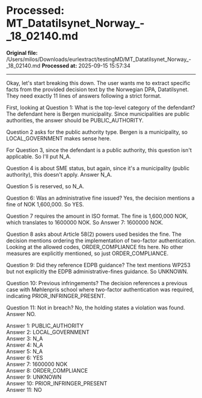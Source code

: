 # Processed: MT_Datatilsynet_Norway_-_18_02140.md

**Original file:** /Users/milos/Downloads/eurlextract/testingMD/MT_Datatilsynet_Norway_-_18_02140.md
**Processed at:** 2025-09-15 15:57:34

---

<think>
Okay, let's start breaking this down. The user wants me to extract specific facts from the provided decision text by the Norwegian DPA, Datatilsynet. They need exactly 11 lines of answers following a strict format.

First, looking at Question 1: What is the top-level category of the defendant? The defendant here is Bergen municipality. Since municipalities are public authorities, the answer should be PUBLIC_AUTHORITY.

Question 2 asks for the public authority type. Bergen is a municipality, so LOCAL_GOVERNMENT makes sense here.

For Question 3, since the defendant is a public authority, this question isn't applicable. So I'll put N_A.

Question 4 is about SME status, but again, since it's a municipality (public authority), this doesn't apply. Answer N_A.

Question 5 is reserved, so N_A.

Question 6: Was an administrative fine issued? Yes, the decision mentions a fine of NOK 1,600,000. So YES.

Question 7 requires the amount in ISO format. The fine is 1,600,000 NOK, which translates to 1600000 NOK. So Answer 7: 1600000 NOK.

Question 8 asks about Article 58(2) powers used besides the fine. The decision mentions ordering the implementation of two-factor authentication. Looking at the allowed codes, ORDER_COMPLIANCE fits here. No other measures are explicitly mentioned, so just ORDER_COMPLIANCE.

Question 9: Did they reference EDPB guidance? The text mentions WP253 but not explicitly the EDPB administrative-fines guidance. So UNKNOWN.

Question 10: Previous infringements? The decision references a previous case with Møhlenpris school where two-factor authentication was required, indicating PRIOR_INFRINGER_PRESENT.

Question 11: Not in breach? No, the holding states a violation was found. Answer NO.
</think>

Answer 1: PUBLIC_AUTHORITY  
Answer 2: LOCAL_GOVERNMENT  
Answer 3: N_A  
Answer 4: N_A  
Answer 5: N_A  
Answer 6: YES  
Answer 7: 1600000 NOK  
Answer 8: ORDER_COMPLIANCE  
Answer 9: UNKNOWN  
Answer 10: PRIOR_INFRINGER_PRESENT  
Answer 11: NO